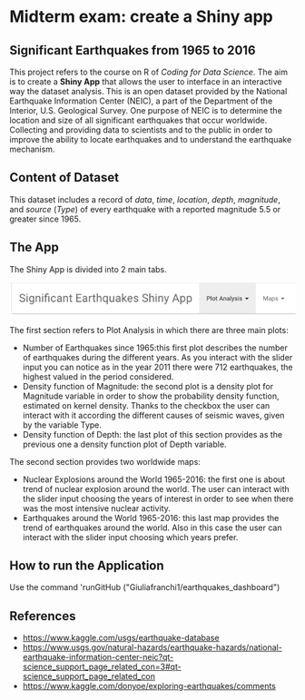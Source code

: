 Midterm exam: create a Shiny app
================

## Significant Earthquakes from 1965 to 2016

This project refers to the course on R of *Coding for Data Science*. 
The aim is to create a **Shiny App** that allows the user to interface in an interactive way the dataset analysis. 
This is an open dataset provided by the National Earthquake Information Center (NEIC), a part of the Department of the Interior, U.S. Geological Survey. One purpose of NEIC is to determine the location and size of all significant earthquakes that occur worldwide. Collecting and providing data to scientists and to the public in order to improve the ability to locate earthquakes and to understand the earthquake mechanism.

## Content of Dataset

This dataset includes a record of *data*, *time*, *location*, *depth*, *magnitude*, and *source* (*Type*) of every earthquake with a reported magnitude 5.5 or greater since 1965.


## The App

The Shiny App is divided into 2 main tabs.

![](Readme_files/figure-gfm/menubar.png)

The first section refers to Plot Analysis in which there are three main plots: 
- Number of Earthquakes since 1965:this first plot describes the number of earthquakes during the different years. As you interact with the slider input you can notice as in the year 2011 there were 712 earthquakes, the highest valued in the period considered.
- Density function of Magnitude: the second plot is  a density plot for Magnitude variable in order to show the probability density function, estimated on kernel density. Thanks to the checkbox the user can interact with it according the different causes of seismic waves, given by the variable Type. 
- Density function of Depth: the last plot of this section provides as the previous one a density function plot of Depth variable.

The second section provides two worldwide maps: 
- Nuclear Explosions around the World 1965-2016: the first one is about trend of nuclear explosion around the world. The user can interact with the slider input choosing the years of interest in order to see when there was the most intensive nuclear activity.
- Earthquakes around the World 1965-2016: this last map provides the trend of earthquakes around the world. Also in this case the user can interact with the slider input choosing which years prefer.


## How to run the Application

Use the command 'runGitHub ("Giuliafranchi1/earthquakes_dashboard")


## References
- https://www.kaggle.com/usgs/earthquake-database
- https://www.usgs.gov/natural-hazards/earthquake-hazards/national-earthquake-information-center-neic?qt-science_support_page_related_con=3#qt-science_support_page_related_con
- https://www.kaggle.com/donyoe/exploring-earthquakes/comments





